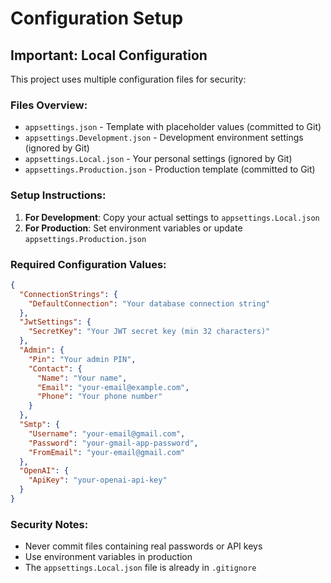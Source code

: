 # Configuration Setup

## Important: Local Configuration

This project uses multiple configuration files for security:

### Files Overview:
- `appsettings.json` - Template with placeholder values (committed to Git)
- `appsettings.Development.json` - Development environment settings (ignored by Git)
- `appsettings.Local.json` - Your personal settings (ignored by Git)
- `appsettings.Production.json` - Production template (committed to Git)

### Setup Instructions:

1. **For Development**: Copy your actual settings to `appsettings.Local.json`
2. **For Production**: Set environment variables or update `appsettings.Production.json`

### Required Configuration Values:

```json
{
  "ConnectionStrings": {
    "DefaultConnection": "Your database connection string"
  },
  "JwtSettings": {
    "SecretKey": "Your JWT secret key (min 32 characters)"
  },
  "Admin": {
    "Pin": "Your admin PIN",
    "Contact": {
      "Name": "Your name",
      "Email": "your-email@example.com",
      "Phone": "Your phone number"
    }
  },
  "Smtp": {
    "Username": "your-email@gmail.com",
    "Password": "your-gmail-app-password",
    "FromEmail": "your-email@gmail.com"
  },
  "OpenAI": {
    "ApiKey": "your-openai-api-key"
  }
}
```

### Security Notes:
- Never commit files containing real passwords or API keys
- Use environment variables in production
- The `appsettings.Local.json` file is already in `.gitignore`